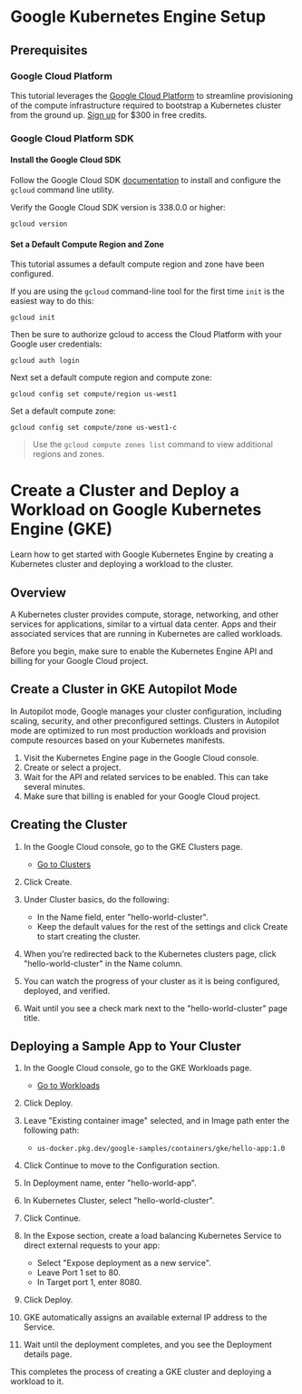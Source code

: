 # Google Kubernetes Engine Setup
## Prerequisites

### Google Cloud Platform
This tutorial leverages the [Google Cloud Platform](https://cloud.google.com/) to streamline provisioning of the compute infrastructure required to bootstrap a Kubernetes cluster from the ground up. [Sign up](https://cloud.google.com/free/) for $300 in free credits.
### Google Cloud Platform SDK

#### Install the Google Cloud SDK

Follow the Google Cloud SDK [documentation](https://cloud.google.com/sdk/) to install and configure the `gcloud` command line utility.

Verify the Google Cloud SDK version is 338.0.0 or higher:

```
gcloud version
```

#### Set a Default Compute Region and Zone

This tutorial assumes a default compute region and zone have been configured.

If you are using the `gcloud` command-line tool for the first time `init` is the easiest way to do this:

```
gcloud init
```

Then be sure to authorize gcloud to access the Cloud Platform with your Google user credentials:

```
gcloud auth login
```

Next set a default compute region and compute zone:

```
gcloud config set compute/region us-west1
```

Set a default compute zone:

```
gcloud config set compute/zone us-west1-c
```

> Use the `gcloud compute zones list` command to view additional regions and zones.

# Create a Cluster and Deploy a Workload on Google Kubernetes Engine (GKE)

Learn how to get started with Google Kubernetes Engine by creating a Kubernetes cluster and deploying a workload to the cluster.

## Overview

A Kubernetes cluster provides compute, storage, networking, and other services for applications, similar to a virtual data center. Apps and their associated services that are running in Kubernetes are called workloads.

Before you begin, make sure to enable the Kubernetes Engine API and billing for your Google Cloud project.

## Create a Cluster in GKE Autopilot Mode

In Autopilot mode, Google manages your cluster configuration, including scaling, security, and other preconfigured settings. Clusters in Autopilot mode are optimized to run most production workloads and provision compute resources based on your Kubernetes manifests.

1. Visit the Kubernetes Engine page in the Google Cloud console.
2. Create or select a project.
3. Wait for the API and related services to be enabled. This can take several minutes.
4. Make sure that billing is enabled for your Google Cloud project.

## Creating the Cluster

1. In the Google Cloud console, go to the GKE Clusters page.
   - [Go to Clusters](link-to-gke-clusters-page)

2. Click Create.

3. Under Cluster basics, do the following:
   - In the Name field, enter "hello-world-cluster".
   - Keep the default values for the rest of the settings and click Create to start creating the cluster.

4. When you're redirected back to the Kubernetes clusters page, click "hello-world-cluster" in the Name column.

5. You can watch the progress of your cluster as it is being configured, deployed, and verified.

6. Wait until you see a check mark next to the "hello-world-cluster" page title.

## Deploying a Sample App to Your Cluster

1. In the Google Cloud console, go to the GKE Workloads page.
   - [Go to Workloads](link-to-gke-workloads-page)

2. Click Deploy.

3. Leave "Existing container image" selected, and in Image path enter the following path:
   - `us-docker.pkg.dev/google-samples/containers/gke/hello-app:1.0`

4. Click Continue to move to the Configuration section.

5. In Deployment name, enter "hello-world-app".

6. In Kubernetes Cluster, select "hello-world-cluster".

7. Click Continue.

8. In the Expose section, create a load balancing Kubernetes Service to direct external requests to your app:
   - Select "Expose deployment as a new service".
   - Leave Port 1 set to 80.
   - In Target port 1, enter 8080.

9. Click Deploy.

10. GKE automatically assigns an available external IP address to the Service.

11. Wait until the deployment completes, and you see the Deployment details page.

This completes the process of creating a GKE cluster and deploying a workload to it.
